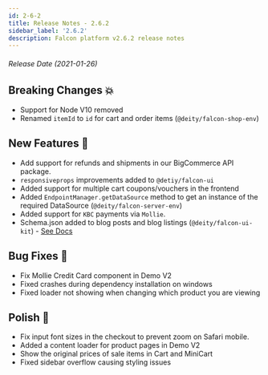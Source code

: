 ```yaml
---
id: 2-6-2
title: Release Notes - 2.6.2
sidebar_label: '2.6.2'
description: Falcon platform v2.6.2 release notes
---
```


###### Release Date (2021-01-26)

## Breaking Changes 💥

- Support for Node V10 removed
- Renamed `itemId` to `id` for cart and order items (`@deity/falcon-shop-env`)

## New Features 🚀

- Add support for refunds and shipments in our BigCommerce API package.
- `responsiveprops` improvements added to `@detiy/falcon-ui`
- Added support for multiple cart coupons/vouchers in the frontend
- Added `EndpointManager.getDataSource` method to get an instance of the required DataSource (`@deity/falcon-server-env`)
- Added support for `KBC` payments via `Mollie`.
- Schema.json added to blog posts and blog listings (`@deity/falcon-ui-kit`) - [See Docs](/platform/client/schema-json)

## Bug Fixes 🐛

- Fix Mollie Credit Card component in Demo V2
- Fixed crashes during dependency installation on windows
- Fixed loader not showing when changing which product you are viewing

## Polish 💅

- Fix input font sizes in the checkout to prevent zoom on Safari mobile.
- Added a content loader for product pages in Demo V2
- Show the original prices of sale items in Cart and MiniCart
- Fixed sidebar overflow causing styling issues
